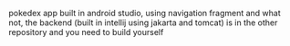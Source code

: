 pokedex app built in android studio, using navigation fragment and what not, the backend (built in intellij using jakarta and tomcat) is in the other repository and you need to build yourself
